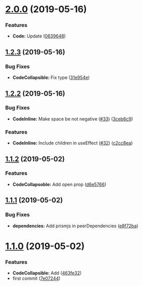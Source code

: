 # [2.0.0](https://github.com/hrdtbs/react-code/compare/v1.2.3...v2.0.0) (2019-05-16)


### Features

* **Code:** Update ([0639648](https://github.com/hrdtbs/react-code/commit/0639648))



## [1.2.3](https://github.com/hrdtbs/react-code/compare/v1.2.2...v1.2.3) (2019-05-16)


### Bug Fixes

* **CodeCollapsible:** Fix type ([31e954e](https://github.com/hrdtbs/react-code/commit/31e954e))



## [1.2.2](https://github.com/hrdtbs/react-code/compare/v1.1.2...v1.2.2) (2019-05-16)


### Bug Fixes

* **CodeInline:** Make space be not negative ([#33](https://github.com/hrdtbs/react-code/issues/33)) ([3ceb6c9](https://github.com/hrdtbs/react-code/commit/3ceb6c9))


### Features

* **CodeInline:** Include children in useEffect ([#32](https://github.com/hrdtbs/react-code/issues/32)) ([c2cc8ea](https://github.com/hrdtbs/react-code/commit/c2cc8ea))



## [1.1.2](https://github.com/hrdtbs/react-code/compare/v1.1.1...v1.1.2) (2019-05-02)


### Features

* **CodeCollapsoble:** Add open prop ([d6e5766](https://github.com/hrdtbs/react-code/commit/d6e5766))



## [1.1.1](https://github.com/hrdtbs/react-code/compare/v1.1.0...v1.1.1) (2019-05-02)


### Bug Fixes

* **dependencies:** Add prismjs in peerDependencies ([e8f72ba](https://github.com/hrdtbs/react-code/commit/e8f72ba))



# [1.1.0](https://github.com/hrdtbs/react-code/compare/7e07244...v1.1.0) (2019-05-02)


### Features

* **CodeCollapsible:** Add ([463fe32](https://github.com/hrdtbs/react-code/commit/463fe32))
* first commit ([7e07244](https://github.com/hrdtbs/react-code/commit/7e07244))




